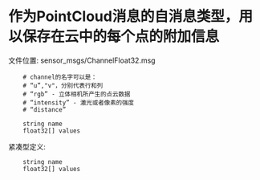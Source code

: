 # 作为PointCloud消息的自消息类型，用以保存在云中的每个点的附加信息

文件位置: sensor_msgs/ChannelFloat32.msg

		# channel的名字可以是：
		# “u”,"v"，分别代表行和列
		# “rgb” - 立体相机所产生的点云数据
		# “intensity” - 激光或者像素的强度
		# “distance”

		string name
		float32[] values


紧凑型定义:

		string name
		float32[] values
